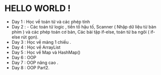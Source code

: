 
# HELLO WORLD !
* Day 1 : Học về toán tử và các phép tính 
* Day 2 : - Các toán tử logic , tiền tố hậu tố, Scanner ( Nhập dữ liệu từ bàn phím ) và các phép toán cơ bản, Các bài tập if-else, toán tử ba ngôi ( if-else rút gọn).
* Day 3 : Học về mảng 1 chiều .
* Day 4 : Học về ArrayList 
* Day 5 : Học về Map và HashMap()
* Day 6 : OOP
* Day 7 : OOP nâng cao .
* Day 8 : OOP Part2.
